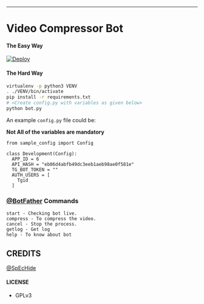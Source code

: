 ---

# Video Compressor Bot

#### The Easy Way

  [![Deploy](https://www.herokucdn.com/deploy/button.svg)](https://heroku.com/deploy?template=https://github.com/bughunter0/TG-FileCompressor-Bot/tree/Alpha)

#### The Hard Way

```sh
virtualenv -p python3 VENV
. ./VENV/bin/activate
pip install -r requirements.txt
# <Create config.py with variables as given below>
python bot.py
```

An example `config.py` file could be:

**Not All of the variables are mandatory**

```python3
from sample_config import Config

class Development(Config):
  APP_ID = 6
  API_HASH = "eb06d4abfb49dc3eeb1aeb98ae0f581e"
  TG_BOT_TOKEN = ""
  AUTH_USERS = [
    Tgid
  ]
```

### [@BotFather](https://telegram.dog/BotFather) Commands

```
start - Checking bot live.
compress - To compress the video.
cancel - Stop the process.
getlog - Get log
help - To know about bot
```
## CREDITS

[@SpEcHide](https://github.com/spechide/publicleech)

#### LICENSE
- GPLv3
